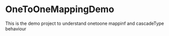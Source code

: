 # OneToOneMappingDemo
This is the demo project to understand onetoone mappinf and cascadeType behaviour
